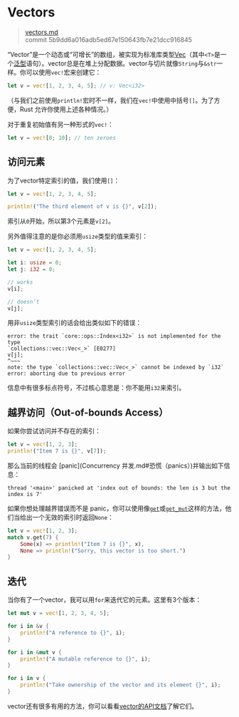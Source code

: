 # Vectors

> [vectors.md](https://github.com/rust-lang/rust/blob/master/src/doc/book/vectors.md)
> <br>
> commit 5b9dd6a016adb5ed67e150643fb7e21dcc916845

“Vector”是一个动态或“可增长”的数组，被实现为标准库类型[Vec<T>](http://doc.rust-lang.org/std/vec/)（其中`<T>`是一个[泛型](http://doc.rust-lang.org/nightly/book/generics.html)语句）。vector总是在堆上分配数据。vector与切片就像`String`与`&str`一样。你可以使用`vec!`宏来创建它：

```rust
let v = vec![1, 2, 3, 4, 5]; // v: Vec<i32>
```

（与我们之前使用`println!`宏时不一样，我们在`vec!`中使用中括号`[]`。为了方便，Rust 允许你使用上述各种情况。）

对于重复初始值有另一种形式的`vec!`：

```rust
let v = vec![0; 10]; // ten zeroes
```

## 访问元素
为了vector特定索引的值，我们使用`[]`：

```rust
let v = vec![1, 2, 3, 4, 5];

println!("The third element of v is {}", v[2]);
```

索引从`0`开始，所以第3个元素是`v[2]`。

另外值得注意的是你必须用`usize`类型的值来索引：

```rust
let v = vec![1, 2, 3, 4, 5];

let i: usize = 0;
let j: i32 = 0;

// works
v[i];

// doesn’t
v[j];
```

用非`usize`类型索引的话会给出类似如下的错误：

```text
error: the trait `core::ops::Index<i32>` is not implemented for the type
`collections::vec::Vec<_>` [E0277]
v[j];
^~~~
note: the type `collections::vec::Vec<_>` cannot be indexed by `i32`
error: aborting due to previous error
```

信息中有很多标点符号，不过核心意思是：你不能用`i32`来索引。

## 越界访问（Out-of-bounds Access）

如果你尝试访问并不存在的索引：

```rust
let v = vec![1, 2, 3];
println!("Item 7 is {}", v[7]);
```

那么当前的线程会 [panic](Concurrency 并发.md#恐慌（panics）)并输出如下信息：

```text
thread '<main>' panicked at 'index out of bounds: the len is 3 but the index is 7'
```

如果你想处理越界错误而不是 panic，你可以使用像[`get`](http://doc.rust-lang.org/std/vec/struct.Vec.html#method.get)或[`get_mut`](http://doc.rust-lang.org/std/vec/struct.Vec.html#method.get)这样的方法，他们当给出一个无效的索引时返回`None`：

```rust
let v = vec![1, 2, 3];
match v.get(7) {
    Some(x) => println!("Item 7 is {}", x),
    None => println!("Sorry, this vector is too short.")
}
```

## 迭代
当你有了一个vector，我可以用`for`来迭代它的元素。这里有3个版本：

```rust
let mut v = vec![1, 2, 3, 4, 5];

for i in &v {
    println!("A reference to {}", i);
}

for i in &mut v {
    println!("A mutable reference to {}", i);
}

for i in v {
    println!("Take ownership of the vector and its element {}", i);
}
```

vector还有很多有用的方法，你可以看看[vector的API文档](http://doc.rust-lang.org/nightly/std/vec/)了解它们。
